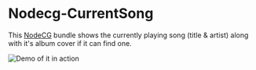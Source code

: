 # Nodecg-CurrentSong

This [NodeCG](https://github.com/nodecg/nodecg) bundle shows the currently playing song (title & artist) along with it's album cover if it can find one.

![Demo of it in action](demo.gif)
